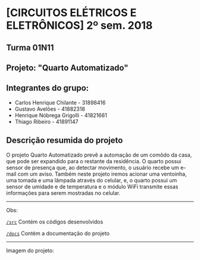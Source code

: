 # [CIRCUITOS ELÉTRICOS E ELETRÔNICOS] 2º sem. 2018

## Turma 01N11
## Projeto: "Quarto Automatizado"
## Integrantes do grupo:

* Carlos Henrique Chilante  - 31898416
* Gustavo Avelões           - 41882318
* Henrique Nóbrega Grigolli - 41821661
* Thiago Ribeiro            - 41891147

## Descrição resumida do projeto

O projeto Quarto Automatizado prevê a automação de um comôdo da casa, que pode ser expandido para o restante da residência. O quarto possui sensor de presença que, ao detectar movimento, o usuário recebe um e-mail com um aviso. Também neste projeto iremos acionar uma ventoinha, uma tomada e uma lâmpada através do celular, e, o quarto possui um sensor de umidade e de temperatura e o módulo WiFi transmite essas informações para serem mostradas no celular. 

_______________________________________
Obs:

[`/src`](https://github.com/hgrigolli/mackenzie-projeto-quarto-autonomo/tree/master/src) Contém os códigos desenvolvidos

[`/docs`](https://github.com/hgrigolli/mackenzie-projeto-quarto-autonomo/tree/master/docs) Contém a documentação do projeto


_______________________________________
Imagem do projeto:

